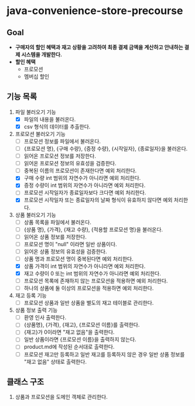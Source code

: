 # java-convenience-store-precourse

## Goal

- **구매자의 할인 혜택과 재고 상황을 고려하여 최종 결제 금액을 계산하고 안내하는 결제 시스템을 개발한다.**
- **할인 혜택**
    - 프로모션
    - 멤버십 할인

## 기능 목록

1. 파일 불러오기 기능
    - [x] 파일의 내용을 불러온다.
    - [x] csv 형식의 데이터를 추출한다.
2. 프로모션 불러오기 기능
    - [ ] 프로모션 정보를 파일에서 불러온다.
    - [ ] {프로모션 명}, {구매 수량}, {증정 수량}, {시작일자}, {종료일자}을 불러온다.
    - [ ] 읽어온 프로모션 정보를 저장한다.
    - [ ] 읽어온 프로모션 정보의 유효성을 검증한다.
    - [ ] 중복된 이름의 프로모션이 존재한다면 예외 처리한다.
    - [x] 구매 수량 int 범위의 자연수가 아니라면 예외 처리한다.
    - [x] 증정 수량이 int 범위의 자연수가 아니라면 예외 처리한다.
    - [ ] 프로모션 시작일자가 종료일자보다 크다면 예외 처리한다.
    - [x] 프로모션 시작일자 또는 종료일자의 날짜 형식이 유효하지 않다면 예외 처리한다.
3. 상품 불러오기 기능
    - [ ] 상품 목록을 파일에서 불러온다.
    - [ ] {상품 명}, {가격}, {재고 수량}, {적용할 프로모션 명}을 불러온다.
    - [ ] 읽어온 상품 정보를 저장한다.
    - [ ] 프로모션 명이 "null" 이라면 일반 상품이다.
    - [ ] 읽어온 상품 정보의 유효성을 검증한다.
    - [ ] 상품 명과 프로모션 명이 중복된다면 예외 처리한다.
    - [x] 상품 가격이 int 범위의 자연수가 아니라면 예외 처리한다.
    - [x] 재고 수량이 0 또는 int 범위의 자연수가 아니라면 예외 처리한다.
    - [ ] 프로모션 목록에 존재하지 않는 프로모션을 적용하면 예외 처리한다.
    - [ ] 하나의 상품에 둘 이상의 프로모션을 적용하면 예외 처리한다.
4. 재고 등록 기능
    - [ ] 프로모션 상품과 일반 상품을 별도의 재고 테이블로 관리한다.
5. 상품 정보 출력 기능
    - [ ] 환영 인사 출력한다.
    - [ ] {상품명}, {가격}, {재고}, {프로모션 이름}를 출력한다.
    - [ ] {재고}가 0이라면 "재고 없음"을 출력한다.
    - [ ] 일반 상품이라면 {프로모션 이름}을 출력하지 않는다.
    - [ ] product.md에 작성된 순서대로 출력한다.
    - [ ] 프로모션 재고만 등록하고 일반 재고를 등록하지 않은 경우 일반 상품 정보를 "재고 없음" 상태로 출력한다.

## 클래스 구조

1. 상품과 프로모션을 도메인 객체로 관리한다.